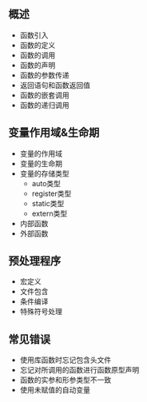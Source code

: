 ## 概述

- 函数引入
- 函数的定义
- 函数的调用
- 函数的声明
- 函数的参数传递
- 返回语句和函数返回值
- 函数的嵌套调用
- 函数的递归调用

## 变量作用域&生命期

- 变量的作用域
- 变量的生命期
- 变量的存储类型
  - auto类型
  - register类型
  - static类型
  - extern类型
- 内部函数
- 外部函数

## 预处理程序

- 宏定义
- 文件包含
- 条件编译
- 特殊符号处理

## 常见错误

- 使用库函数时忘记包含头文件
- 忘记对所调用的函数进行函数原型声明
- 函数的实参和形参类型不一致
- 使用未赋值的自动变量

